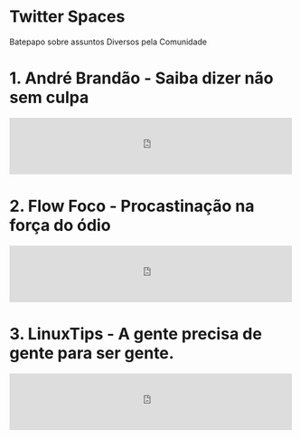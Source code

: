 # Twitter Spaces

Batepapo sobre assuntos Diversos pela Comunidade

# 1. André Brandão - Saiba dizer não sem culpa
<iframe
   frameborder="0"
   width="500"
   height="100"
   src="https://drive.google.com/file/d/1uzhB1yUBcv3hhDDqrSWb4eckjFfPDLZt/preview">
</iframe>

# 2. Flow Foco - Procastinação na força do ódio
<iframe
   frameborder="0"
   width="500"
   height="100"
   src="https://drive.google.com/file/d/1aXd-jbwnyMtcW3Q18tgZCJDBsdtPy1C5/preview">
</iframe>

# 3. LinuxTips - A gente precisa de gente para ser gente.
<iframe
   frameborder="0"
   width="500"
   height="100"
   src="https://drive.google.com/file/d/15AuKW7tuOTbK1wwChc5TXAmqGZreHC4m/preview">
</iframe>